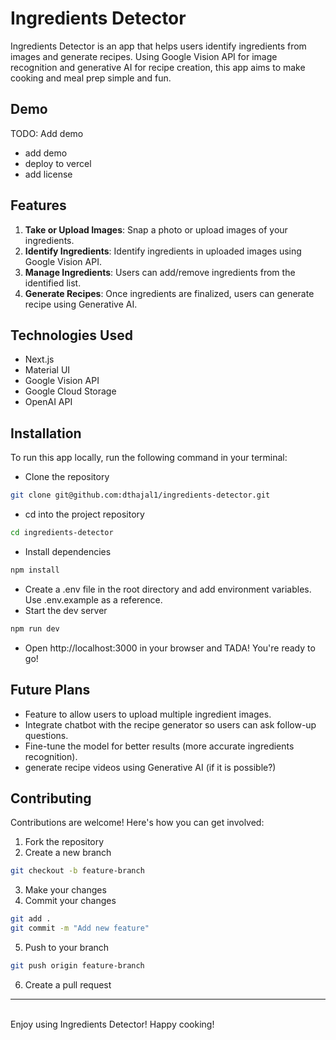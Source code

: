 # Ingredients Detector
Ingredients Detector is an app that helps users identify ingredients from images and generate recipes. Using Google Vision API for image recognition and generative AI for recipe creation, this app aims to make cooking and meal prep simple and fun.

## Demo
TODO: Add demo

* add demo
* deploy to vercel
* add license

## Features
1. **Take or Upload Images**: Snap a photo or upload images of your ingredients.
2. **Identify Ingredients**: Identify ingredients in uploaded images using Google Vision API.
3. **Manage Ingredients**: Users can add/remove ingredients from the identified list.
4. **Generate Recipes**: Once ingredients are finalized, users can generate recipe using Generative AI.

## Technologies Used
* Next.js
* Material UI
* Google Vision API
* Google Cloud Storage
* OpenAI API

## Installation
To run this app locally, run the following command in your terminal:
* Clone the repository
```bash
git clone git@github.com:dthajal1/ingredients-detector.git
```
* cd into the project repository
```bash
cd ingredients-detector
```
* Install dependencies
```bash
npm install
```
* Create a .env file in the root directory and add environment variables. Use .env.example as a reference.
* Start the dev server
```bash
npm run dev
```
* Open http://localhost:3000 in your browser and TADA! You're ready to go!


## Future Plans
* Feature to allow users to upload multiple ingredient images.
* Integrate chatbot with the recipe generator so users can ask follow-up questions.
* Fine-tune the model for better results (more accurate ingredients recognition).
* generate recipe videos using Generative AI (if it is possible?)

## Contributing
Contributions are welcome! Here's how you can get involved:

1.  Fork the repository
2. Create a new branch
```bash
git checkout -b feature-branch
```
3. Make your changes
4. Commit your changes
```bash
git add .
git commit -m "Add new feature"
```
5. Push to your branch
```bash
git push origin feature-branch
```
6. Create a pull request


---
\
Enjoy using Ingredients Detector! Happy cooking!